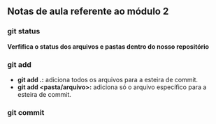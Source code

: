 ## Notas de aula referente ao módulo 2

### git status

**Verfifica o status dos arquivos e pastas dentro do nosso repositório**

### git add

- **git add .:** adiciona todos os arquivos para a esteira de commit.
- **git add <pasta/arquivo>:** adiciona só o arquivo específico para a esteira de commit.

### git commit